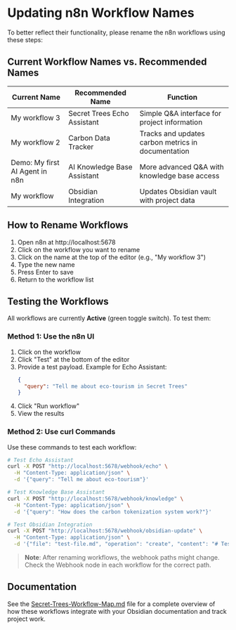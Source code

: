 # Updating n8n Workflow Names

To better reflect their functionality, please rename the n8n workflows using these steps:

## Current Workflow Names vs. Recommended Names

| Current Name | Recommended Name | Function |
|--------------|-----------------|-----------|
| My workflow 3 | Secret Trees Echo Assistant | Simple Q&A interface for project information |
| My workflow 2 | Carbon Data Tracker | Tracks and updates carbon metrics in documentation |
| Demo: My first AI Agent in n8n | AI Knowledge Base Assistant | More advanced Q&A with knowledge base access |
| My workflow | Obsidian Integration | Updates Obsidian vault with project data |

## How to Rename Workflows

1. Open n8n at http://localhost:5678
2. Click on the workflow you want to rename
3. Click on the name at the top of the editor (e.g., "My workflow 3")
4. Type the new name
5. Press Enter to save
6. Return to the workflow list

## Testing the Workflows

All workflows are currently **Active** (green toggle switch). To test them:

### Method 1: Use the n8n UI
1. Click on the workflow
2. Click "Test" at the bottom of the editor
3. Provide a test payload. Example for Echo Assistant:
   ```json
   {
     "query": "Tell me about eco-tourism in Secret Trees"
   }
   ```
4. Click "Run workflow"
5. View the results

### Method 2: Use curl Commands
Use these commands to test each workflow:

```bash
# Test Echo Assistant
curl -X POST "http://localhost:5678/webhook/echo" \
  -H "Content-Type: application/json" \
  -d '{"query": "Tell me about eco-tourism"}'

# Test Knowledge Base Assistant
curl -X POST "http://localhost:5678/webhook/knowledge" \
  -H "Content-Type: application/json" \
  -d '{"query": "How does the carbon tokenization system work?"}'

# Test Obsidian Integration
curl -X POST "http://localhost:5678/webhook/obsidian-update" \
  -H "Content-Type: application/json" \
  -d '{"file": "test-file.md", "operation": "create", "content": "# Test\nThis is a test file"}'
```

> **Note**: After renaming workflows, the webhook paths might change. Check the Webhook node in each workflow for the correct path.

## Documentation

See the [Secret-Trees-Workflow-Map.md](Secret-Trees-Workflow-Map.md) file for a complete overview of how these workflows integrate with your Obsidian documentation and track project work. 